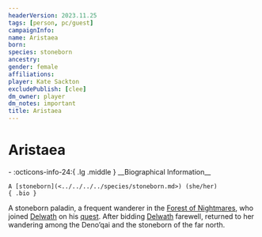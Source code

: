 ```yaml
---
headerVersion: 2023.11.25
tags: [person, pc/guest]
campaignInfo:
name: Aristaea
born:
species: stoneborn
ancestry:
gender: female
affiliations:
player: Kate Sackton
excludePublish: [clee]
dm_owner: player
dm_notes: important
title: Aristaea
---
```

# Aristaea
<div class="grid cards ext-narrow-margin ext-one-column" markdown>
- :octicons-info-24:{ .lg .middle } __Biographical Information__

    A [stoneborn](<../../../../species/stoneborn.md>) (she/her)  
    { .bio }

</div>


A stoneborn paladin, a frequent wanderer in the [Forest of Nightmares](<../../../../gazetteer/northern-sentinels/forest-of-nightmares.md>), who joined [Delwath](<../delwath.md>) on his [quest](<../../../../campaigns/dunmari-frontier-campaign/session-notes/session-53-dufr.md>). After bidding [Delwath](<../delwath.md>) farewell, returned to her wandering among the Deno’qai and the stoneborn of the far north.

